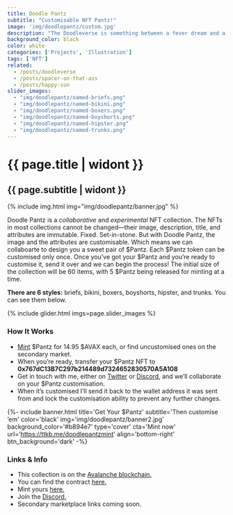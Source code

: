 ```yaml
---
title: Doodle Pantz
subtitle: "Customisable NFT Pantz!"
image: 'img/doodlepantz/custom.jpg'
description: "The Doodleverse is something between a fever dream and a vibrant paradise—it’s certainly not of this world. Meet all kinds of weird and wonderful creatures in a variety of dream-like scenes—trees with eyes, castle clouds, vicious plants, creepy hills, and tons of one-eyed birds!"
background_color: black
color: white
categories: ['Projects', 'Illustration']
tags: ['NFT']
related:
  - /posts/doodleverse
  - /posts/spacer-on-that-ass
  - /posts/happy-sun
slider_images:
  - "img/doodlepantz/named-briefs.png"
  - "img/doodlepantz/named-bikini.png"
  - "img/doodlepantz/named-boxers.png"
  - "img/doodlepantz/named-boyshorts.png"
  - "img/doodlepantz/named-hipster.png"
  - "img/doodlepantz/named-trunks.png"
---
```


# {{ page.title | widont }}
## {{ page.subtitle | widont }}

{% include img.html img="img/doodlepantz/banner.jpg" %}

Doodle Pantz is a *collaborative* and *experimental* NFT collection. The NFTs in most collections cannot be changed—their image, description, title, and attributes are immutable. Fixed. Set-in-stone. But with Doodle Pantz, the image and the attributes are customisable. Which means we can collaboarte to design you a sweet pair of $Pantz. Each $Pantz token can be customised only once. Once you’ve got your $Pantz and you’re ready to customise it, send it over and we can begin the process! The initial size of the collection will be 60 items, with 5 $Pantz being released for minting at a time.

**There are 6 styles:** briefs, bikini, boxers, boyshorts, hipster, and trunks. You can see them below.

{% include glider.html imgs=page.slider_images %}

### How It Works
- [Mint](https://ttkb.me/doodlepantzmint) $Pantz for 14.95 $AVAX each, or find uncustomised ones on the secondary market.
- When you’re ready, transfer your $Pantz NFT to <strong class="ellipsis-overflow">0x767dC13B7C297b214489d7324652830570A5A108</strong>
- Get in touch with me, either on [Twitter](https://ttkb.me/twitter) or [Discord](https://discordapp.com/users/915986990971899974), and we’ll collaborate on your $Pantz customisation.
- When it’s customised I’ll send it back to the wallet address it was sent from and lock the customisation ability to prevent any further changes.

{%- include banner.html title='Get Your $Pantz' subtitle='Then customise ’em' color='black' img='img/doodlepantz/banner2.jpg' background_color='#b894e7' type='cover' cta='Mint now' url='https://ttkb.me/doodlepantzmint' align='bottom-right' btn_background='dark' -%}

### Links & Info
- This collection is on the [Avalanche blockchain.](https://www.avax.network/)
- You can find the contract [here.](https://snowtrace.io/address/0x8006a9Dd6f117569fB671E5CE2422c81FeC8018f)
- Mint yours [here.](https://ttkb.me/doodlepantzmint)
- Join the [Discord.](https://ttkb.me/dc)
- Secondary marketplace links coming soon.